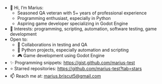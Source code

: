 - 👋 Hi, I’m Marius:  
  - Seasoned QA veteran with 5+ years of professional experience  
  - Programming enthusiast, especially in Python  
  - Aspiring game developer specializing in Godot Engine  
- 👀 Interests: programming, scripting, automation, software testing, game development  
- Open to:  
  - 🧪 Collaborations in testing and QA  
  - 🐍 Python projects, especially automation and scripting  
  - 🎮 Game development using Godot Engine  
- ✨ Programming snippets: https://gist.github.com/marius-test  
- ⭐ Starred repositories: https://github.com/marius-test?tab=stars  
- 📫 Reach me at: marius.briscut5@gmail.com  
